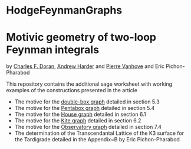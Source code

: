 # HodgeFeynmanGraphs
Motivic geometry of two-loop Feynman integrals
==============================================
by [Charles F. Doran](https://www.charlesdoran.net), [Andrew Harder](https://math.cas.lehigh.edu/andrew-harder) and [Pierre Vanhove](https://pierrevanhove.github.io) and Eric Pichon-Pharabod

This repository contains the additional sage worksheet with working examples of the constructions presented in the article 

* The motive for the [double-box graph](http://Double-Box.ipynb) detailed in section 5.3
* The motive for the [Pentabox graph](http://Pentabox.ipynb) detailed in section 5.4
* The motive for the [House graph](http://House.ipynb) detailed in section 6.1
* The motive for the [Kite graph](http://Kite.ipynb) detailed in section 6.2
* The motive for the [Observatory graph](http://observatory.ipynb) detailed in section 7.4
* The determination of the Transcendantal Lattice of the K3 surface for the Tardigrade detailed in the Appendix~B by Eric Pichon-Pharabod

